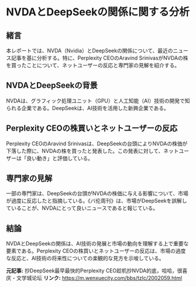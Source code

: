 # NVDAとDeepSeekの関係に関する分析
## 緒言
本レポートでは、NVDA（Nvidia）とDeepSeekの関係について、最近のニュース記事を基に分析する。特に、Perplexity CEOのAravind SrinivasがNVDAの株を買ったことについて、ネットユーザーの反応と専門家の見解を紹介する。
## NVDAとDeepSeekの背景
NVDAは、グラフィック処理ユニット（GPU）と人工知能（AI）技術の開発で知られる企業である。DeepSeekは、AI技術を活用した新興企業である。
## Perplexity CEOの株買いとネットユーザーの反応
Perplexity CEOのAravind Srinivasは、DeepSeekの台頭によりNVDAの株価が下落した際に、NVDAの株を買ったと発表した。この発表に対して、ネットユーザーは「良い動き」と評価している。
## 専門家の見解
一部の専門家は、DeepSeekの台頭がNVDAの株価に与える影響について、市場が過度に反応したと指摘している。《バ伦周刊》は、市場がDeepSeekを誤解していることが、NVDAにとって良いニュースであると報じている。
## 結論
NVDAとDeepSeekの関係は、AI技術の発展と市場の動向を理解する上で重要な要素である。Perplexity CEOの株買いとネットユーザーの反応は、市場の過度な反応と、AI技術の将来性についての楽観的な見方を示唆している。

**元記事:**         抄DeepSeek最早最快的Perplexity CEO趁机抄NVDA的底，哈哈，很喜庆
         - 文学城论坛
**リンク:** https://m.wenxuecity.com/bbs/tzlc/2002059.html